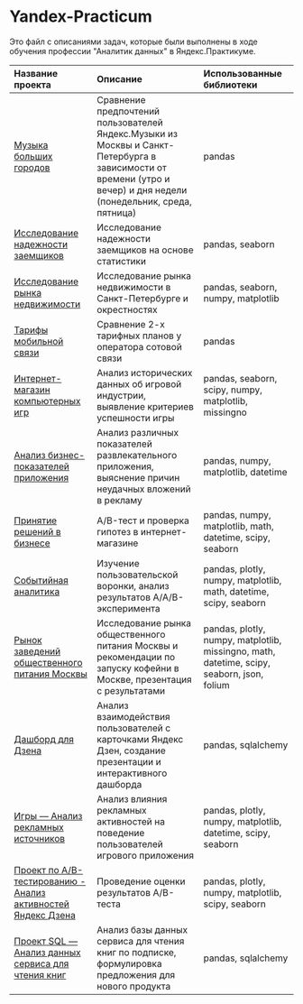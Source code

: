# Yandex-Practicum

Это файл с описаниями задач, которые были выполнены в ходе обучения профессии "Аналитик данных" в Яндекс.Практикуме.


| Название проекта | Описание | Использованные библиотеки |
| :------ | :------ | :------ |
| [Музыка больших городов](/1_big_cities_music/README.md) | Сравнение предпочтений пользователей Яндекс.Музыки из Москвы и Санкт-Петербурга в зависимости от времени (утро и вечер) и дня недели (понедельник, среда, пятница) | pandas |
| [Исследование надежности заемщиков](/2_banking/README.md) | Исследование надежности заемщиков на основе статистики | pandas, seaborn |
| [Исследование рынка недвижимости](/3_apartment_research/README.md) | Исследование рынка недвижимости в Санкт-Петербурге и окрестностях | pandas, seaborn, numpy, matplotlib |
| [Тарифы мобильной связи](/4_telecommunications/README.md) | Сравнение 2-х тарифных планов у оператора сотовой связи | pandas |
| [Интернет-магазин компьютерных игр](/5_computer_games_market/README.md) | Анализ исторических данных об игровой индустрии, выявление критериев успешности игры | pandas, seaborn, scipy, numpy, matplotlib, missingno |
| [Анализ бизнес-показателей приложения](/6_application_metrics/README.md) | Анализ различных показателей развлекательного приложения, выяснение причин неудачных вложений в рекламу | pandas, numpy, matplotlib, datetime |
| [Принятие решений в бизнесе](/7_ab_test/README.md) | А/B-тест и проверка гипотез в интернет-магазине | pandas, numpy, matplotlib, math, datetime, scipy, seaborn |
| [Событийная аналитика](/8_mobile_application/README.md) | Изучение пользовательской воронки, анализ результатов A/A/B-эксперимента | pandas, plotly, numpy, matplotlib, math, datetime, scipy, seaborn |
| [Рынок заведений общественного питания Москвы](/9_catering_research/README.md) | Исследование рынка общественного питания Москвы и рекомендации по запуску кофейни в Москве, презентация с результатами | pandas, plotly, numpy, matplotlib, missingno, math, datetime, scipy, seaborn, json, folium |
| [Дашборд для Дзена](/10_dzen_dashboard/README.md) | Анализ взаимодействия пользователей с карточками Яндекс Дзен, создание презентации и интерактивного дашборда | pandas, sqlalchemy |
| [Игры — Анализ рекламных источников](/11_games_ads/README.md) | Анализ влияния рекламных активностей на поведение пользователей игрового приложения | pandas, plotly, numpy, matplotlib, datetime, scipy, seaborn |
| [Проект по А/B-тестированию - Анализ активностей Яндекс Дзена](/12_ab_test_analysis/README.md) | Проведение оценки результатов A/B-теста | pandas, plotly, numpy, matplotlib, scipy, seaborn |
| [Проект SQL — Анализ данных сервиса для чтения книг](/13_book_reading/) | Анализ базы данных сервиса для чтения книг по подписке, формулировка предложения для нового продукта | pandas, sqlalchemy |